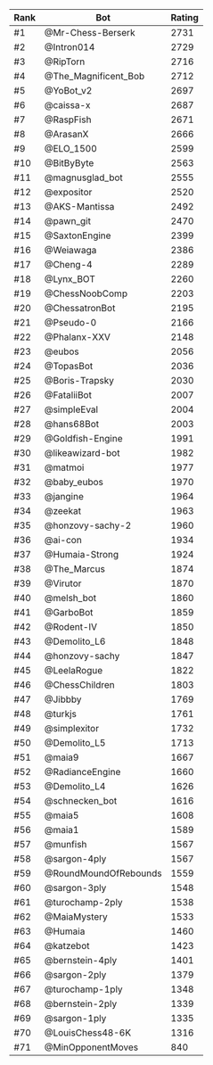 Rank|Bot|Rating
---|---|---
#1|@Mr-Chess-Berserk|2731
#2|@Intron014|2729
#3|@RipTorn|2716
#4|@The_Magnificent_Bob|2712
#5|@YoBot_v2|2697
#6|@caissa-x|2687
#7|@RaspFish|2671
#8|@ArasanX|2666
#9|@ELO_1500|2599
#10|@BitByByte|2563
#11|@magnusglad_bot|2555
#12|@expositor|2520
#13|@AKS-Mantissa|2492
#14|@pawn_git|2470
#15|@SaxtonEngine|2399
#16|@Weiawaga|2386
#17|@Cheng-4|2289
#18|@Lynx_BOT|2260
#19|@ChessNoobComp|2203
#20|@ChessatronBot|2195
#21|@Pseudo-0|2166
#22|@Phalanx-XXV|2148
#23|@eubos|2056
#24|@TopasBot|2036
#25|@Boris-Trapsky|2030
#26|@FataliiBot|2007
#27|@simpleEval|2004
#28|@hans68Bot|2003
#29|@Goldfish-Engine|1991
#30|@likeawizard-bot|1982
#31|@matmoi|1977
#32|@baby_eubos|1970
#33|@jangine|1964
#34|@zeekat|1963
#35|@honzovy-sachy-2|1960
#36|@ai-con|1934
#37|@Humaia-Strong|1924
#38|@The_Marcus|1874
#39|@Virutor|1870
#40|@melsh_bot|1860
#41|@GarboBot|1859
#42|@Rodent-IV|1850
#43|@Demolito_L6|1848
#44|@honzovy-sachy|1847
#45|@LeelaRogue|1822
#46|@ChessChildren|1803
#47|@Jibbby|1769
#48|@turkjs|1761
#49|@simplexitor|1732
#50|@Demolito_L5|1713
#51|@maia9|1667
#52|@RadianceEngine|1660
#53|@Demolito_L4|1626
#54|@schnecken_bot|1616
#55|@maia5|1608
#56|@maia1|1589
#57|@munfish|1567
#58|@sargon-4ply|1567
#59|@RoundMoundOfRebounds|1559
#60|@sargon-3ply|1548
#61|@turochamp-2ply|1538
#62|@MaiaMystery|1533
#63|@Humaia|1460
#64|@katzebot|1423
#65|@bernstein-4ply|1401
#66|@sargon-2ply|1379
#67|@turochamp-1ply|1348
#68|@bernstein-2ply|1339
#69|@sargon-1ply|1335
#70|@LouisChess48-6K|1316
#71|@MinOpponentMoves|840

